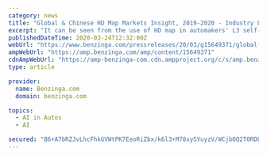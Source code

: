 ```yaml
---
category: news
title: "Global & Chinese HD Map Markets Insight, 2019-2020 - Industry Leaders are Amap, Baidu Map, NavInfo and eMapgo"
excerpt: "It can be seen from the use of HD map in automakers' L3 self-driving cars to be soon mass-produced that the map leaders like Amap, Baidu Map, NavInfo and eMapgo stay ahead in HD map application."
publishedDateTime: 2020-03-24T12:32:00Z
webUrl: "https://www.benzinga.com/pressreleases/20/03/g15649371/global-chinese-hd-map-markets-insight-2019-2020-industry-leaders-are-amap-baidu-map-navinfo-and-em"
ampWebUrl: "https://amp.benzinga.com/amp/content/15649371"
cdnAmpWebUrl: "https://amp-benzinga-com.cdn.ampproject.org/c/s/amp.benzinga.com/amp/content/15649371"
type: article

provider:
  name: Benzinga.com
  domain: benzinga.com

topics:
  - AI in Autos
  - AI

secured: "B6+A7bRZJvLhcFhkGVWtPK7EeoRiZbx/k6l3+M70xySYuyzV/WCjbOQ2T0RDE3frxnUit6Pyzg+yJBvUVxjFBqgUZprgZfE5Q9t1rvK9vEEpiwy8/pnwfeRHWU7zoKWnvJO05adghRd9A2aoxm5r/8kg6gduKSJdNP0cOLSp6szJfSmgJLG7QrwilX/sgmnCK7bYGHd0nOlHI3q65XzNb9V/jujdiZ/dsrSwICS1tpaY3INn+6CW4fn8yrk7ol5C2KyZxq7adUPkCz9zFAIdPAz83rW/oWQSWeFxUVS0HTWec0a2kxdS+12E3WhSo79U;2TpgxJfE3lTpgvAw5O2JhA=="
---
```


